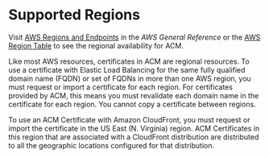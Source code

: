 # Supported Regions<a name="acm-regions"></a>

Visit [AWS Regions and Endpoints](https://docs.aws.amazon.com/general/latest/gr/rande.html#acm_region) in the *AWS General Reference* or the [AWS Region Table](https://aws.amazon.com/about-aws/global-infrastructure/regional-product-services/) to see the regional availability for ACM\. 

Like most AWS resources, certificates in ACM are regional resources\. To use a certificate with Elastic Load Balancing for the same fully qualified domain name \(FQDN\) or set of FQDNs in more than one AWS region, you must request or import a certificate for each region\. For certificates provided by ACM, this means you must revalidate each domain name in the certificate for each region\. You cannot copy a certificate between regions\. 

To use an ACM Certificate with Amazon CloudFront, you must request or import the certificate in the US East \(N\. Virginia\) region\. ACM Certificates in this region that are associated with a CloudFront distribution are distributed to all the geographic locations configured for that distribution\. 